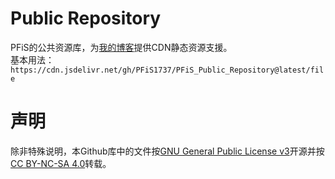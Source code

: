 # Public Repository
PFiS的公共资源库，为[我的博客](http://pfis.infinityfreeapp.com/)提供CDN静态资源支援。<br />
基本用法：``https://cdn.jsdelivr.net/gh/PFiS1737/PFiS_Public_Repository@latest/file``
# 声明
除非特殊说明，本Github库中的文件按[GNU General Public License v3](http://www.gnu.org/licenses/gpl-3.0.html)开源并按[CC BY-NC-SA 4.0](https://creativecommons.org/licenses/by-nc-sa/4.0/deed.zh)转载。
